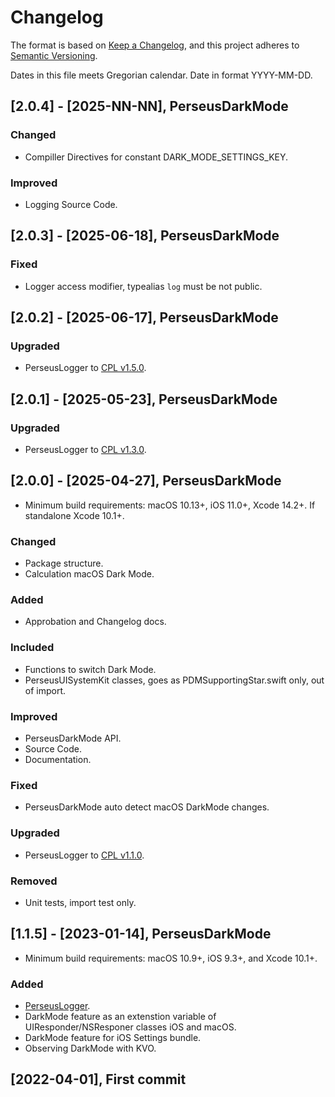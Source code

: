 # Changelog

The format is based on [Keep a Changelog](https://keepachangelog.com/en/1.1.0/),
and this project adheres to [Semantic Versioning](https://semver.org/spec/v2.0.0.html).<br/>

Dates in this file meets Gregorian calendar. Date in format YYYY-MM-DD.

## [2.0.4] - [2025-NN-NN], PerseusDarkMode

### Changed

- Compiller Directives for constant DARK_MODE_SETTINGS_KEY.

### Improved

- Logging Source Code.

## [2.0.3] - [2025-06-18], PerseusDarkMode

### Fixed

- Logger access modifier, typealias `log` must be not public.

## [2.0.2] - [2025-06-17], PerseusDarkMode

### Upgraded

- PerseusLogger to [CPL v1.5.0](https://github.com/perseusrealdeal/ConsolePerseusLogger).

## [2.0.1] - [2025-05-23], PerseusDarkMode

### Upgraded

- PerseusLogger to [CPL v1.3.0](https://github.com/perseusrealdeal/ConsolePerseusLogger).

## [2.0.0] - [2025-04-27], PerseusDarkMode

- Minimum build requirements: macOS 10.13+, iOS 11.0+, Xcode 14.2+. If standalone Xcode 10.1+.

### Changed

- Package structure.
- Calculation macOS Dark Mode.

### Added

- Approbation and Changelog docs.

### Included

- Functions to switch Dark Mode.
- PerseusUISystemKit classes, goes as PDMSupportingStar.swift only, out of import.

### Improved

- PerseusDarkMode API.
- Source Code.
- Documentation.

### Fixed

- PerseusDarkMode auto detect macOS DarkMode changes.

### Upgraded

- PerseusLogger to [CPL v1.1.0](https://github.com/perseusrealdeal/ConsolePerseusLogger).

### Removed

- Unit tests, import test only.

## [1.1.5] - [2023-01-14], PerseusDarkMode

- Minimum build requirements: macOS 10.9+, iOS 9.3+, and Xcode 10.1+.

### Added

- [PerseusLogger](https://gist.github.com/perseusrealdeal/df456a9825fcface44eca738056eb6d5).
- DarkMode feature as an extenstion variable of UIResponder/NSResponer classes iOS and macOS.
- DarkMode feature for iOS Settings bundle.
- Observing DarkMode with KVO. 

## [2022-04-01], First commit

